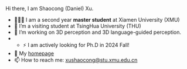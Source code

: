 <p2>Hi there, I am Shaocong (Daniel) Xu.</p2>
- 👨🏼‍💻 I am a second year **master student** at Xiamen University (XMU)
- 🌱 I’m a visiting student at TsingHua University (THU)
- 🔭 I’m working on 3D perception and 3D language-guided perception.
- - ⚡  I am actively looking for Ph.D in 2024 Fall!
- 💬 My [homepage](https://daniellli.github.io/)
- 📫 How to reach me: xushaocong@stu.xmu.edu.cn
<!--
**guochengqian/guochengqian** is a ✨ _special_ ✨ repository because its `README.md` (this file) appears on your GitHub profile.

Here are some ideas to get you started:

- 🔭 I’m currently working on ...
- 🌱 I’m currently learning ...
- 👯 I’m looking to collaborate on ...
- 🤔 I’m looking for help with ...
- 💬 Ask me about ...
- 📫 How to reach me: ...
- 😄 Pronouns: ...
- ⚡ Fun fact: ...

- :book: Check my publications via [google scholar](https://scholar.google.com/citations?user=DUDaxg4AAAAJ&hl=en)

<div align="center">
  <p>

  <a href="https://github.com/guochengqian">

  <img src="https://github-readme-stats.vercel.app/api?username=guochengqian&show_icons=true&theme=default&hide=contribs,issues" />

  </a>
  
  </p>
</div>

-->
